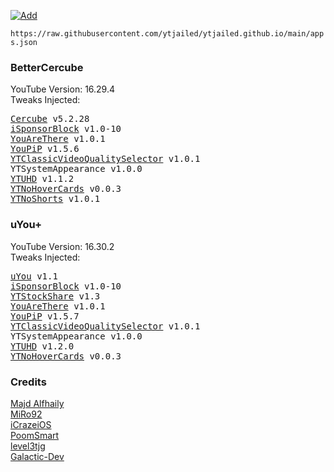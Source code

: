 [![Add](https://img.shields.io/badge/AltStore-Add%20This%20Source-brightgreen)](altstore://source?URL=https://raw.githubusercontent.com/ytjailed/ytjailed.github.io/main/apps.json)

`https://raw.githubusercontent.com/ytjailed/ytjailed.github.io/main/apps.json`

### BetterCercube
YouTube Version: 16.29.4<br/>
Tweaks Injected:
<pre>
<a href="https://apt.alfhaily.me/depictions/FDXO5R" title="Majd Alfhaily's Repo">Cercube</a> v5.2.28
<a href="https://github.com/Galactic-Dev/iSponsorBlock" title="Galactic-Dev's GitHub">iSponsorBlock</a> v1.0-10
<a href="https://github.com/PoomSmart/YouAreThere" title="PoomSmart's GitHub">YouAreThere</a> v1.0.1
<a href="https://github.com/PoomSmart/YouPiP" title="PoomSmart's GitHub">YouPiP</a> v1.5.6
<a href="https://github.com/PoomSmart/YTClassicVideoQualitySelector" title="PoomSmart's GitHub">YTClassicVideoQualitySelector</a> v1.0.1
YTSystemAppearance v1.0.0
<a href="https://github.com/PoomSmart/YTUHD" title="PoomSmart's GitHub">YTUHD</a> v1.1.2
<a href="https://github.com/level3tjg/YTNoHoverCards" title="level3tjg's GitHub">YTNoHoverCards</a> v0.0.3
<a href="https://miro92.com/repo/depictions/?p=com.miro.ytnoshorts" title="MiRo92's Repo">YTNoShorts</a> v1.0.1
</pre>

### uYou+
YouTube Version: 16.30.2<br/>
Tweaks Injected:
<pre>
<a href="https://miro92.com/repo/depictions/?p=com.miro.uyou" title="MiRo92's Repo">uYou</a> v1.1
<a href="https://github.com/Galactic-Dev/iSponsorBlock" title="Galactic-Dev's GitHub">iSponsorBlock</a> v1.0-10
<a href="https://github.com/iCrazeiOS/YTStockShare" title="iCrazeiOS' GitHub">YTStockShare</a> v1.3
<a href="https://github.com/PoomSmart/YouAreThere" title="PoomSmart's GitHub">YouAreThere</a> v1.0.1
<a href="https://github.com/PoomSmart/YouPiP" title="PoomSmart's GitHub">YouPiP</a> v1.5.7
<a href="https://github.com/PoomSmart/YTClassicVideoQualitySelector" title="PoomSmart's GitHub">YTClassicVideoQualitySelector</a> v1.0.1
YTSystemAppearance v1.0.0
<a href="https://github.com/PoomSmart/YTUHD" title="PoomSmart's GitHub">YTUHD</a> v1.2.0
<a href="https://github.com/level3tjg/YTNoHoverCards" title="level3tjg's GitHub">YTNoHoverCards</a> v0.0.3
</pre>

### Credits
[Majd Alfhaily](https://github.com/majd)<br/>
[MiRo92](https://github.com/MiRO92)<br/>
[iCrazeiOS](https://github.com/iCrazeiOS)<br/>
[PoomSmart](https://github.com/PoomSmart)<br/>
[level3tjg](https://github.com/level3tjg)<br/>
[Galactic-Dev](https://github.com/Galactic-Dev)
